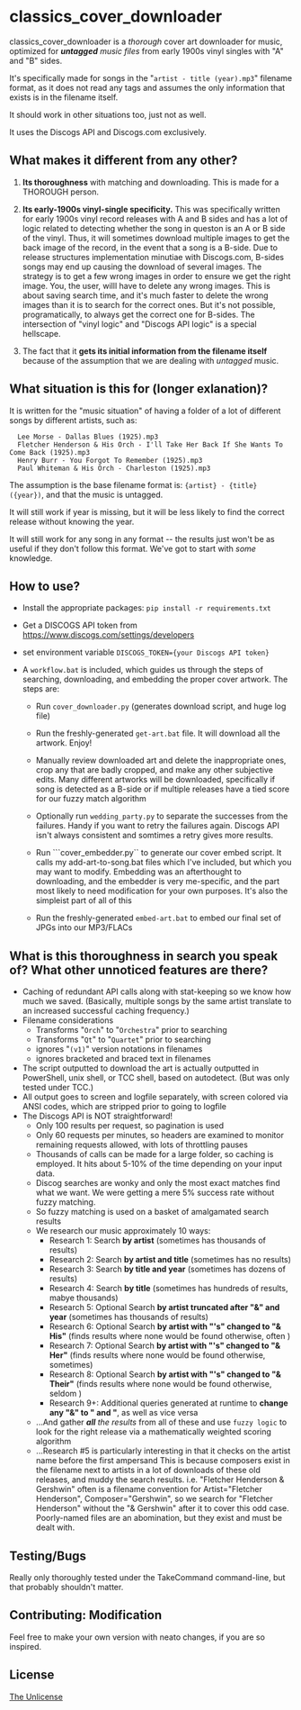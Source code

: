 # classics_cover_downloader

classics_cover_downloader is a _thorough_ cover art downloader for music, optimized for ***untagged*** _music files_ from early 1900s vinyl singles with "A" and "B" sides.

It's specifically made for songs in the "```artist - title (year).mp3```" filename format, as it does not read any tags and assumes the only information that exists is in the filename itself.  

It should work in other situations too, just not as well.

It uses the Discogs API and Discogs.com exclusively.  





## What makes it different from any other?

1. **Its thoroughness** with matching and downloading. This is made for a THOROUGH person.

2. **Its early-1900s vinyl-single specificity.** 
   This was specifically written for early 1900s vinyl record releases with A and B sides and has a lot of logic related to detecting whether the song in queston is an A or B side of the vinyl. Thus, it will sometimes download multiple images to get the back image of the record, in the event that a song is a B-side. Due to release structures implementation minutiae with Discogs.com, B-sides songs may end up causing the download of several images. The strategy is to get a few wrong images in order to ensure we get the right image. You, the user, willl have to delete any wrong images. This is about saving search time, and it's much faster to delete the wrong images than it is to search for the correct ones. But it's not possible, programatically, to always get the correct one for B-sides. The intersection of "vinyl logic" and "Discogs API logic" is a special hellscape.

1. The fact that it **gets its initial information from the filename itself** because of the assumption that we are dealing with _untagged_ music.



## What situation is this for (longer exlanation)?

It is written for the "music situation" of having a folder of a lot of different songs by different artists, such as:
```
  Lee Morse - Dallas Blues (1925).mp3
  Fletcher Henderson & His Orch - I'll Take Her Back If She Wants To Come Back (1925).mp3
  Henry Burr - You Forgot To Remember (1925).mp3
  Paul Whiteman & His Orch - Charleston (1925).mp3
```
The assumption is the base filename format is:  ```{artist} - {title} ({year})```, and that the music is untagged.

It will still work if year is missing, but it will be less likely to find the correct release without knowing the year.

It will still work for any song in any format -- the results just won't be as useful if they don't follow this format. We've got to start with *some* knowledge.




## How to use?

- Install the appropriate packages:  ```pip install -r requirements.txt```

- Get a DISCOGS API token from https://www.discogs.com/settings/developers

- set environment variable ```DISCOGS_TOKEN={your Discogs API token}```

- A ```workflow.bat``` is included, which guides us through the steps of searching, downloading, and embedding the proper cover artwork. The steps are:

    - Run ```cover_downloader.py``` (generates download script, and huge log file)

    - Run the freshly-generated ```get-art.bat``` file. It will download all the artwork. Enjoy!

    - Manually review downloaded art and delete the inappropriate ones, crop any that are badly cropped, and make any other subjective edits.
       Many different artworks will be downloaded, specifically if song is detected as a B-side or if multiple releases have a tied score for our fuzzy match algorithm
    
    - Optionally run ```wedding_party.py``` to separate the successes from the failures. Handy if you want to retry the failures again. Discogs API isn't always consistent and somtimes a retry gives more results.
    
    - Run ```cover_embedder.py`` to generate our cover embed script. It calls my add-art-to-song.bat files which I've included, but which you may want to modify. Embedding was an afterthought to downloading, and the embedder is very me-specific, and the part most likely to need modification for your own purposes. It's also the simpleist part of all of this
    
    - Run the freshly-generated ``embed-art.bat`` to embed our final set of JPGs into our MP3/FLACs







## What is this thoroughness in search you speak of? What other unnoticed features are there?


* Caching of redundant API calls along with stat-keeping so we know how much we saved. (Basically, multiple songs by the same artist translate to an increased successful caching frequency.)
* Filename considerations
    * Transforms "```Orch```" to "```Orchestra```" prior to searching
    * Transforms "```Qt```" to "```Quartet```" prior to searching
    * ignores "```(v1)```" version notations in filenames
    * ignores bracketed and braced text in filenames
* The script outputted to download the art is actually outputted in PowerShell, unix shell, or TCC shell, based on autodetect. (But was only tested under TCC.)
* All output goes to screen and logfile separately, with screen colored via ANSI codes, which are stripped prior to going to logfile
* The Discogs API is NOT straightforward!
	* Only 100 results per request, so pagination is used
	* Only 60 requests per minutes, so headers are examined to monitor remaining requests allowed, with lots of throttling pauses
	* Thousands of calls can be made for a large folder, so caching is employed. It hits about 5-10% of the time depending on your input data.
	* Discog searches are wonky and only the most exact matches find what we want. We were getting a mere 5% success rate without fuzzy matching.
	* So fuzzy matching is used on a basket of amalgamated search results
	* We research our music approximately 10 ways:
		- Research 1:  Search **by artist**                                         (sometimes has thousands of results)
		- Research 2:  Search **by artist and title**                               (sometimes has        no    results)
		- Research 3:  Search **by title  and year**                                (sometimes has    dozens of results)
		- Research 4:  Search **by title**                                          (sometimes has  hundreds of results, mabye thousands)
		- Research 5:  Optional Search **by artist truncated after "&" and year**   (sometimes has thousands of results)
		- Research 6:  Optional Search **by artist with "'s" changed to "& His"**   (finds results where none would be found otherwise, often    )
		- Research 7:  Optional Search **by artist with "'s" changed to "& Her"**   (finds results where none would be found otherwise, sometimes)
		- Research 8:  Optional Search **by artist with "'s" changed to "& Their"** (finds results where none would be found otherwise, seldom   )
		- Research 9+: Additional queries generated at runtime to **change any "&" to " and "**, as well as vice versa
	* ...And gather ***all*** _the results_ from all of these and use ```fuzzy logic``` to look for the right release via a mathematically weighted scoring algorithm
	* ...Research #5 is particularly interesting in that it checks on the artist name before the first ampersand
	     This is because composers exist in the filename next to artists in a lot of downloads of these old releases, and muddy the search results.
	     i.e. "Fletcher Henderson & Gershwin" often is a filename convention for Artist="Fletcher Henderson", Composer="Gershwin",
		   so we search for "Fletcher Henderson" without the "& Gershwin" after it to cover this odd case. Poorly-named files are an abomination, but they exist and must be dealt with.








## Testing/Bugs

Really only thoroughly tested under the TakeCommand command-line, but that probably shouldn't matter.



## Contributing: Modification

Feel free to make your own version with neato changes, if you are so inspired.


## License

[The Unlicense](https://choosealicense.com/licenses/unlicense/)





